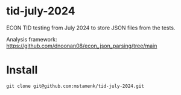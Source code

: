 # tid-july-2024

ECON TID testing from July 2024 to store JSON files from the tests.

Analysis framework: https://github.com/dnoonan08/econ_json_parsing/tree/main

# Install 

```
git clone git@github.com:mstamenk/tid-july-2024.git
```
